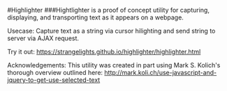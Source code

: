 #Highlighter
###Hightlighter is a proof of concept utility for capturing, displaying, and transporting text as it appears on a webpage. 

Usecase: Capture text as a string via cursor hilighting and send string to server via AJAX request.


Try it out: https://strangelights.github.io/highlighter/highlighter.html




Acknowledgements: This utility was created in part using Mark S. Kolich's thorough overview outlined here: http://mark.koli.ch/use-javascript-and-jquery-to-get-use-selected-text
